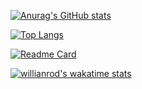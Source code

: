 [![Anurag's GitHub stats](https://github-readme-stats.vercel.app/api?username=deenyshomar&count_private=true&show_icons=true&theme=radical)](https://github.com/anuraghazra/github-readme-stats)

[![Top Langs](https://github-readme-stats.vercel.app/api/top-langs/?username=deenyshomar&layout=compact&show_icons=true&theme=radical)](https://github.com/anuraghazra/github-readme-stats)

[![Readme Card](https://github-readme-stats.vercel.app/api/pin/?username=deenyshomar&repo=alx-low_level_programming&show_icons=true&theme=radical)](https://github.com/deenyshomar/alx-low_level_programming)

[![willianrod's wakatime stats](https://github-readme-stats.vercel.app/api/wakatime?username=deenyshomar&show_icons=true&theme=radical)](https://github.com/anuraghazra/github-readme-stats)
